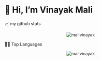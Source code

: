 
<h1>👋 Hi, I’m Vinayak Mali</h1>

 
📈 my github stats
<p align="center"> <img src="https://github-readme-stats.vercel.app/api?username=malivinayak&show_icons=true&theme=gotham" alt="malivinayak" />

👨‍💻 Top Languages
<p align="center"> <img src="https://github-readme-stats.vercel.app/api/top-langs/?username=malivinayak&show_icons=true&theme=gotham" alt="malivinayak" />

<!-- 
<h1>Achievements:</h1>
 -->
